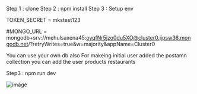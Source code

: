 Step 1 : clone
Step 2 : npm install
Step 3 : Setup env 


TOKEN_SECRET = mkstest123

#MONGO_URL = mongodb+srv://mehulsaxena45:oyqfNr5jzo0du5XO@cluster0.jipsw36.mongodb.net/?retryWrites=true&w=majority&appName=Cluster0

You can use your own db also
For makeing initial user added the postamn collection you can add the user products restaurants 



Step3 : npm run dev

![image](https://github.com/user-attachments/assets/cc8059d1-bb35-491f-8c16-a21d0e526a87)

